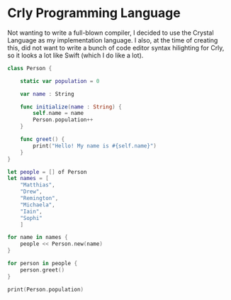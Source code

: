 # Crly Programming Language

Not wanting to write a full-blown compiler, I decided to use the Crystal Language as my implementation language. I also, at the time of creating this, did not want to write a bunch of code editor syntax hilighting for Crly, so it looks a lot like Swift (which I do like a lot).

```swift
class Person {

    static var population = 0

    var name : String

    func initialize(name : String) {
        self.name = name
        Person.population++
    }

    func greet() {
        print("Hello! My name is #{self.name}")
    }
}

let people = [] of Person
let names = [
    "Matthias",
    "Drew",
    "Remington",
    "Michaela",
    "Iain",
    "Sophi"
    ]

for name in names {
    people << Person.new(name)
}

for person in people {
    person.greet()
}

print(Person.population)

```